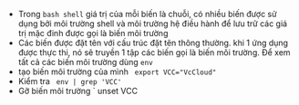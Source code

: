  + Trong `bash shell` giá trị của mỗi biến là chuỗi, có nhiều biến được sử dụng bởi môi trường shell và môi trường hệ điều hành để lưu trữ các giá trị mặc đinh được gọi là biến môi trường 
 + Các biến được đặt tên với cấu trúc đặt tên thông thường. khi 1 ứng dụng được thực thi, nó sẽ  truyền 1 tập các biến gọi là biến môi trường. Để xem tất cả các biến môi trường dùng `env`
 + tạo biến môi trường của mình 
  ` export VCC="VcCloud"`
 + Kiểm tra
   ` env | grep 'VCC'`
 + Gỡ biến môi trường
   ` unset VCC 
